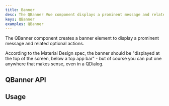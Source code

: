 ```yaml
---
title: Banner
desc: The QBanner Vue component displays a prominent message and related optional actions.
keys: QBanner
examples: QBanner
---
```


The QBanner component creates a banner element to display a prominent message and related optional actions.

According to the Material Design spec, the banner should be "displayed at the top of the screen, below a top app bar" - but of course you can put one anywhere that makes sense, even in a QDialog.

## QBanner API

<doc-api file="QBanner" />

## Usage

<doc-example title="Basic" file="Basic" />

<doc-example title="Rounded border" file="Rounded" />

<doc-example title="With an image" file="Image" />

<doc-example title="Inline actions" file="Inline" />

<doc-example title="Dense" file="Dense" />
